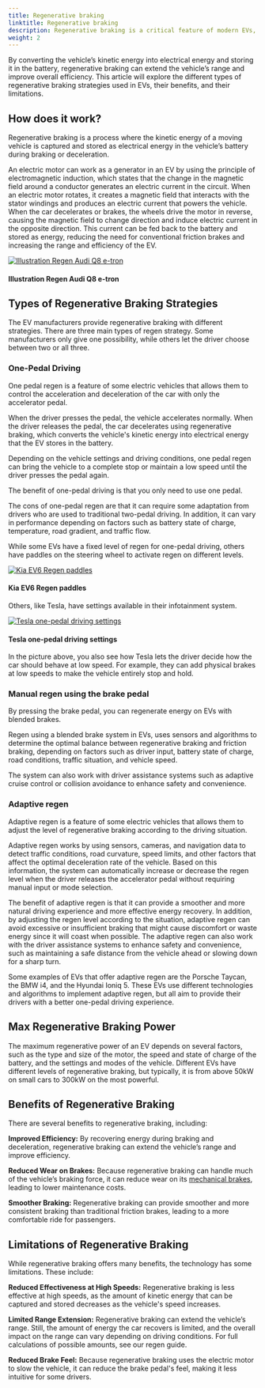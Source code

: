 ```yaml
---
title: Regenerative braking
linktitle: Regenerative braking
description: Regenerative braking is a critical feature of modern EVs, allowing the vehicle to recover energy during braking and deceleration.
weight: 2
---
```

<!-- markdownlint-disable MD033 -->
By converting the vehicle’s kinetic energy into electrical energy and storing it in the battery, regenerative braking can extend the vehicle’s range and improve overall efficiency. This article will explore the different types of regenerative braking strategies used in EVs, their benefits, and their limitations.

## How does it work?

Regenerative braking is a process where the kinetic energy of a moving vehicle is captured and stored as electrical energy in the vehicle’s battery during braking or deceleration.

An electric motor can work as a generator in an EV by using the principle of electromagnetic induction, which states that the change in the magnetic field around a conductor generates an electric current in the circuit. When an electric motor rotates, it creates a magnetic field that interacts with the stator windings and produces an electric current that powers the vehicle. When the car decelerates or brakes, the wheels drive the motor in reverse, causing the magnetic field to change direction and induce electric current in the opposite direction. This current can be fed back to the battery and stored as energy, reducing the need for conventional friction brakes and increasing the range and efficiency of the EV.

<figur>
    <a href="https://media.evkx.net/multimedia/technology/regen/illustration1.jpg">
        <img src="https://media.evkx.net/multimedia/technology/regen/illustration1_st.jpg" alt="Illustration Regen Audi Q8 e-tron" title="Illustration Regen Audi Q8 e-tron">
    </a>
    <figcaption><h4>Illustration Regen Audi Q8 e-tron</h4></figcaption>
</figur>

## Types of Regenerative Braking Strategies

The EV manufacturers provide regenerative braking with different strategies. There are three main types of regen strategy. Some manufacturers only give one possibility, while others let the driver choose between two or all three.

### One-Pedal Driving

One pedal regen is a feature of some electric vehicles that allows them to control the acceleration and deceleration of the car with only the accelerator pedal. 

When the driver presses the pedal, the vehicle accelerates normally. When the driver releases the pedal, the car decelerates using regenerative braking, which converts the vehicle's kinetic energy into electrical energy that the EV stores in the battery.

Depending on the vehicle settings and driving conditions, one pedal regen can bring the vehicle to a complete stop or maintain a low speed until the driver presses the pedal again.

The benefit of one-pedal driving is that you only need to use one pedal.

The cons of one-pedal regen are that it can require some adaptation from drivers who are used to traditional two-pedal driving. In addition, it can vary in performance depending on factors such as battery state of charge, temperature, road gradient, and traffic flow.

While some EVs have a fixed level of regen for one-pedal driving, others have paddles on the steering wheel to activate regen on different levels.

<figur>
    <a href="https://media.evkx.net/multimedia/technology/regen/kiaev6regenpaddles.jpg">
        <img src="https://media.evkx.net/multimedia/technology/regen/kiaev6regenpaddles_st.jpg" alt="Kia EV6 Regen paddles" title="Kia EV6 Regen paddles">
    </a>
    <figcaption><h4>Kia EV6 Regen paddles</h4></figcaption>
</figur>

Others, like Tesla, have settings available in their infotainment system. 

<figur>
    <a href="https://media.evkx.net/multimedia/technology/regen/teslaregensetting.jpg">
        <img src="https://media.evkx.net/multimedia/technology/regen/teslaregensetting_st.jpg" alt="Tesla one-pedal driving settings" title="Tesla one-pedal driving settings">
    </a>
    <figcaption><h4>Tesla one-pedal driving settings</h4></figcaption>
</figur>

In the picture above, you also see how Tesla lets the driver decide how the car should behave at low speed. For example, they can add physical brakes at low speeds to make the vehicle entirely stop and hold.

### Manual regen using the brake pedal

By pressing the brake pedal, you can regenerate energy on EVs with blended brakes.

Regen using a blended brake system in EVs, uses sensors and algorithms to determine the optimal balance between regenerative braking and friction braking, depending on factors such as driver input, battery state of charge, road conditions, traffic situation, and vehicle speed.

The system can also work with driver assistance systems such as adaptive cruise control or collision avoidance to enhance safety and convenience.

### Adaptive regen

Adaptive regen is a feature of some electric vehicles that allows them to adjust the level of regenerative braking according to the driving situation.

Adaptive regen works by using sensors, cameras, and navigation data to detect traffic conditions, road curvature, speed limits, and other factors that affect the optimal deceleration rate of the vehicle. Based on this information, the system can automatically increase or decrease the regen level when the driver releases the accelerator pedal without requiring manual input or mode selection.

The benefit of adaptive regen is that it can provide a smoother and more natural driving experience and more effective energy recovery. In addition, by adjusting the regen level according to the situation, adaptive regen can avoid excessive or insufficient braking that might cause discomfort or waste energy since it will coast when possible. The adaptive regen can also work with the driver assistance systems to enhance safety and convenience, such as maintaining a safe distance from the vehicle ahead or slowing down for a sharp turn.

Some examples of EVs that offer adaptive regen are the Porsche Taycan, the BMW i4, and the Hyundai Ioniq 5. These EVs use different technologies and algorithms to implement adaptive regen, but all aim to provide their drivers with a better one-pedal driving experience.

## Max Regenerative Braking Power

The maximum regenerative power of an EV depends on several factors, such as the type and size of the motor, the speed and state of charge of the battery, and the settings and modes of the vehicle. Different EVs have different levels of regenerative braking, but typically, it is from above 50kW on small cars to 300kW on the most powerful.

## Benefits of Regenerative Braking

There are several benefits to regenerative braking, including:

**Improved Efficiency:** By recovering energy during braking and deceleration, regenerative braking can extend the vehicle’s range and improve efficiency.

**Reduced Wear on Brakes:** Because regenerative braking can handle much of the vehicle’s braking force, it can reduce wear on its [mechanical brakes](../brakes/), leading to lower maintenance costs.

**Smoother Braking:** Regenerative braking can provide smoother and more consistent braking than traditional friction brakes, leading to a more comfortable ride for passengers.

## Limitations of Regenerative Braking

While regenerative braking offers many benefits, the technology has some limitations. These include:

**Reduced Effectiveness at High Speeds:** Regenerative braking is less effective at high speeds, as the amount of kinetic energy that can be captured and stored decreases as the vehicle's speed increases.

**Limited Range Extension:** Regenerative braking can extend the vehicle’s range. Still, the amount of energy the car recovers is limited, and the overall impact on the range can vary depending on driving conditions. For full calculations of possible amounts, see our regen guide.

**Reduced Brake Feel:** Because regenerative braking uses the electric motor to slow the vehicle, it can reduce the brake pedal's feel, making it less intuitive for some drivers.